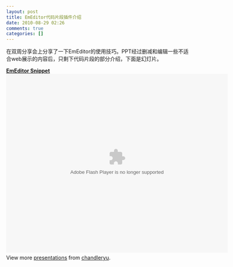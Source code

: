 ```yaml
---
layout: post
title: EmEditor代码片段插件介绍
date: 2010-08-29 02:26
comments: true
categories: []
---
```

在双周分享会上分享了一下EmEditor的使用技巧。PPT经过删减和编辑一些不适合web展示的内容后，只剩下代码片段的部分介绍，下面是幻灯片。

<!--more-->
<div style="width: 598px;"><strong><a title="EmEditor Snippet" href="http://www.slideshare.net/chandleryu/emeditor-snippet">EmEditor Snippet</a></strong><object id="__sse5076789" classid="clsid:d27cdb6e-ae6d-11cf-96b8-444553540000" width="598px" height="481px" codebase="http://download.macromedia.com/pub/shockwave/cabs/flash/swflash.cab#version=6,0,40,0"><param name="allowFullScreen" value="true" /><param name="allowScriptAccess" value="always" /><param name="src" value="http://static.slidesharecdn.com/swf/ssplayer2.swf?doc=emeditor-100828131906-phpapp01&amp;stripped_title=emeditor-snippet" /><param name="name" value="__sse5076789" /><param name="allowfullscreen" value="true" /><embed id="__sse5076789" type="application/x-shockwave-flash" width="598px" height="481px" src="http://static.slidesharecdn.com/swf/ssplayer2.swf?doc=emeditor-100828131906-phpapp01&amp;stripped_title=emeditor-snippet" name="__sse5076789" allowscriptaccess="always" allowfullscreen="true"></embed></object></div>
<div id="__ss_5076789" style="width: 598px;">
<div style="padding: 5px 0 12px;">View more <a href="http://www.slideshare.net/">presentations</a> from <a href="http://www.slideshare.net/chandleryu">chandleryu</a>.</div>
</div>
